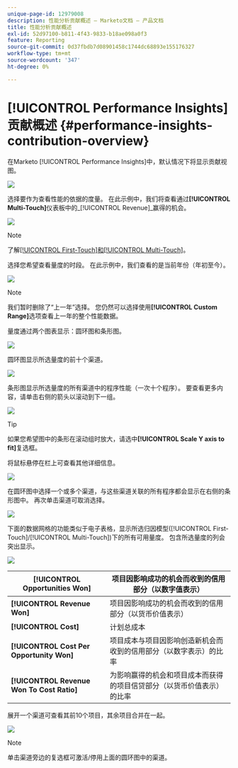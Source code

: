 ```yaml
---
unique-page-id: 12979008
description: 性能分析贡献概述 — Marketo文档 — 产品文档
title: 性能分析贡献概述
exl-id: 52d97100-b811-4f43-9833-b18ae098a0f3
feature: Reporting
source-git-commit: 0d37fbdb7d08901458c1744dc68893e155176327
workflow-type: tm+mt
source-wordcount: '347'
ht-degree: 0%

---
```


# [!UICONTROL Performance Insights]贡献概述 {#performance-insights-contribution-overview}

在Marketo [!UICONTROL Performance Insights]中，默认情况下将显示贡献视图。

![](assets/one-1.png)

选择要作为查看性能的依据的度量。 在此示例中，我们将查看通过&#x200B;**[!UICONTROL Multi-Touch]**&#x200B;仪表板中的&#x200B;_[!UICONTROL Revenue]_赢得的机会。

![](assets/2.png)

>[!NOTE]
>
>了解[[!UICONTROL First-Touch]和[!UICONTROL Multi-Touch]](/help/marketo/product-docs/reporting/revenue-cycle-analytics/revenue-tools/attribution/understanding-attribution.md)。

选择您希望查看量度的时段。 在此示例中，我们查看的是当前年份（年初至今）。

![](assets/3-1.png)

>[!NOTE]
>
>我们暂时删除了“上一年”选择。 您仍然可以选择使用&#x200B;**[!UICONTROL Custom Range]**&#x200B;选项查看上一年的整个性能数据。

量度通过两个图表显示：圆环图和条形图。

![](assets/four.png)

圆环图显示所选量度的前十个渠道。

![](assets/5-1.png)

条形图显示所选量度的所有渠道中的程序性能（一次十个程序）。 要查看更多内容，请单击右侧的箭头以滚动到下一组。

![](assets/six.png)

>[!TIP]
>
>如果您希望图中的条形在滚动组时放大，请选中&#x200B;**[!UICONTROL Scale Y axis to fit]**&#x200B;复选框。

将鼠标悬停在栏上可查看其他详细信息。

![](assets/seven.png)

在圆环图中选择一个或多个渠道，与这些渠道关联的所有程序都会显示在右侧的条形图中。 再次单击渠道可取消选择。

![](assets/eight.png)

下面的数据网格的功能类似于电子表格，显示所选归因模型([!UICONTROL First-Touch]/[!UICONTROL Multi-Touch])下的所有可用量度。 包含所选量度的列会突出显示。

![](assets/9.png)

| **[!UICONTROL Opportunities Won]** | 项目因影响成功的机会而收到的信用部分（以数字值表示） |
|---|---|
| **[!UICONTROL Revenue Won]** | 项目因影响成功的机会而收到的信用部分（以货币价值表示） |
| **[!UICONTROL Cost]** | 计划总成本 |
| **[!UICONTROL Cost Per Opportunity Won]** | 项目成本与项目因影响创造新机会而收到的信用部分（以数字表示）的比率 |
| **[!UICONTROL Revenue Won To Cost Ratio]** | 为影响赢得的机会和项目成本而获得的项目信贷部分（以货币价值表示）的比率 |

展开一个渠道可查看其前10个项目，其余项目合并在一起。

![](assets/10.png)

>[!NOTE]
>
>单击渠道旁边的复选框可激活/停用上面的圆环图中的渠道。
